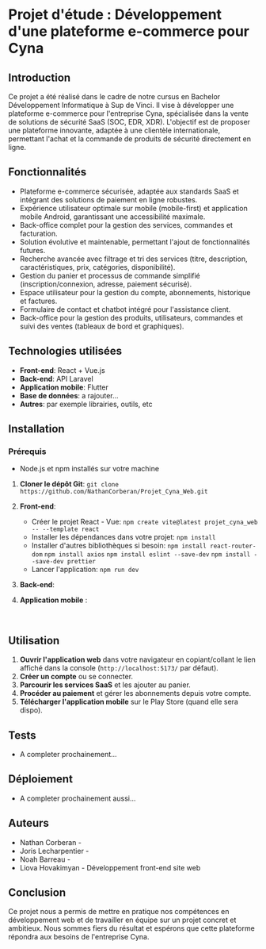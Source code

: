 # Projet d'étude : Développement d'une plateforme e-commerce pour Cyna

## Introduction

Ce projet a été réalisé dans le cadre de notre cursus en Bachelor Développement Informatique à Sup de Vinci. Il vise à développer une plateforme e-commerce pour l'entreprise Cyna, spécialisée dans la vente de solutions de sécurité SaaS (SOC, EDR, XDR). L'objectif est de proposer une plateforme innovante, adaptée à une clientèle internationale, permettant l'achat et la commande de produits de sécurité directement en ligne.

## Fonctionnalités

* Plateforme e-commerce sécurisée, adaptée aux standards SaaS et intégrant des solutions de paiement en ligne robustes.
* Expérience utilisateur optimale sur mobile (mobile-first) et application mobile Android, garantissant une accessibilité maximale.
* Back-office complet pour la gestion des services, commandes et facturation.
* Solution évolutive et maintenable, permettant l'ajout de fonctionnalités futures.
* Recherche avancée avec filtrage et tri des services (titre, description, caractéristiques, prix, catégories, disponibilité).
* Gestion du panier et processus de commande simplifié (inscription/connexion, adresse, paiement sécurisé).
* Espace utilisateur pour la gestion du compte, abonnements, historique et factures.
* Formulaire de contact et chatbot intégré pour l'assistance client.
* Back-office pour la gestion des produits, utilisateurs, commandes et suivi des ventes (tableaux de bord et graphiques).

## Technologies utilisées

* **Front-end**: React + Vue.js
* **Back-end**: API Laravel
* **Application mobile**: Flutter
* **Base de données**: a rajouter...
* **Autres**: par exemple librairies, outils, etc

## Installation

### Prérequis

* Node.js et npm installés sur votre machine

1. **Cloner le dépôt Git**: `git clone https://github.com/NathanCorberan/Projet_Cyna_Web.git`
2. **Front-end**:
    * Créer le projet React - Vue: `npm create vite@latest projet_cyna_web -- --template react`
    * Installer les dépendances dans votre projet: `npm install`
    * Installer d'autres bibliothèques si besoin: `npm install react-router-dom` `npm install axios` `npm install eslint --save-dev` `npm install --save-dev prettier`
    * Lancer l'application: `npm run dev`
3. **Back-end**:

4. **Application mobile** :

   
## Utilisation

1. **Ouvrir l'application web** dans votre navigateur en copiant/collant le lien affiché dans la console (`http://localhost:5173/` par défaut).
2. **Créer un compte** ou se connecter.
3. **Parcourir les services SaaS** et les ajouter au panier.
4. **Procéder au paiement** et gérer les abonnements depuis votre compte.
5. **Télécharger l'application mobile** sur le Play Store (quand elle sera dispo).

## Tests

* A completer prochainement...

## Déploiement

* A completer prochainement aussi...

## Auteurs

* Nathan Corberan -
* Joris Lecharpentier -
* Noah Barreau -
* Liova Hovakimyan - Développement front-end site web

## Conclusion

Ce projet nous a permis de mettre en pratique nos compétences en développement web et de travailler en équipe sur un projet concret et ambitieux. Nous sommes fiers du résultat et espérons que cette plateforme répondra aux besoins de l'entreprise Cyna.